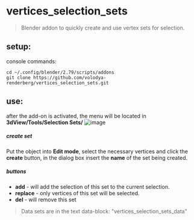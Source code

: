 # vertices_selection_sets
>Blender addon to quickly create and use vertex sets for selection.

## setup:
console commands:
~~~
cd ~/.config/blender/2.79/scripts/addons
git clone https://github.com/volodya-renderberg/vertices_selection_sets.git
~~~
## use:
after the add-on is activated, the menu will be located in **3dView/Tools/Selection Sets/**
![image](https://user-images.githubusercontent.com/22092835/56342193-f9da6c80-61bf-11e9-99f8-7c3ad78148e6.png)

##### create set
Put the object into **Edit mode**, select the necessary vertices and click the **create** button, in the dialog box insert the **name** of the set being created.

##### buttons
- **add** - will add the selection of this set to the current selection.
- **replace** - only vertices of this set will be selected.
- **del** - will remove this set

>Data sets are in the text data-block: "vertices_selection_sets_data"
